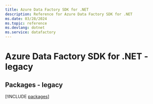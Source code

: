 ```yaml
---
title: Azure Data Factory SDK for .NET
description: Reference for Azure Data Factory SDK for .NET
ms.date: 03/28/2024
ms.topic: reference
ms.devlang: dotnet
ms.service: datafactory
---
```

# Azure Data Factory SDK for .NET - legacy
## Packages - legacy
[!INCLUDE [packages](data-factory-index.md)]
